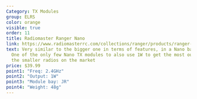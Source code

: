 ```yaml
---
Category: TX Modules
group: ELRS
color: orange
visible: true
order: 11
title: Radiomaster Ranger Nano
link: https://www.radiomasterrc.com/collections/ranger/products/ranger-nano-2-4ghz-elrs-module
text: Very similar to the bigger one in terms of features, in a Nano bay size.
  One of the only few Nano TX modules to also use 1W to get the most out of even
  the smaller radios on the market
price: $39.99
point1: "Freq: 2.4GHz"
point2: "Output: 1W"
point3: "Module bay: JR"
point4: "Weight: 48g"
---
```

